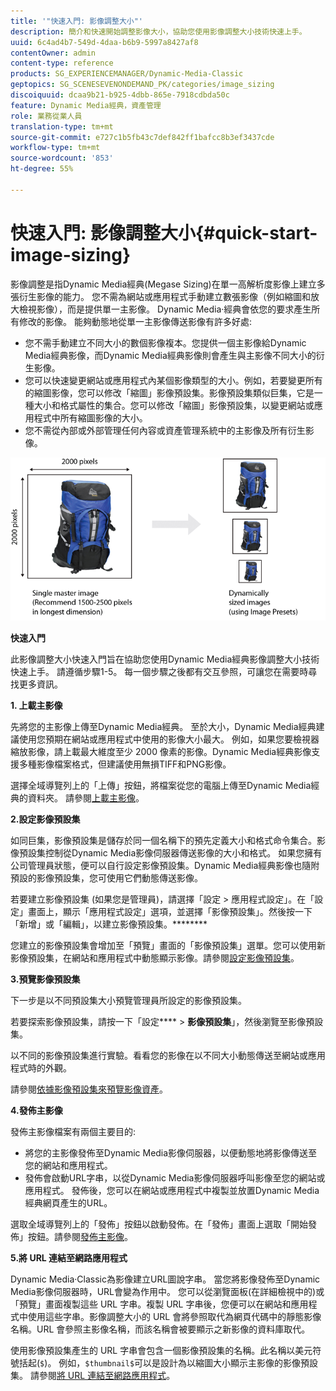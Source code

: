 ```yaml
---
title: '"快速入門: 影像調整大小"'
description: 簡介和快速開始調整影像大小，協助您使用影像調整大小技術快速上手。
uuid: 6c4ad4b7-549d-4daa-b6b9-5997a8427af8
contentOwner: admin
content-type: reference
products: SG_EXPERIENCEMANAGER/Dynamic-Media-Classic
geptopics: SG_SCENESEVENONDEMAND_PK/categories/image_sizing
discoiquuid: dcaa9b21-b925-4dbb-865e-7918cdbda50c
feature: Dynamic Media經典，資產管理
role: 業務從業人員
translation-type: tm+mt
source-git-commit: e727c1b5fb43c7def842ff1bafcc8b3ef3437cde
workflow-type: tm+mt
source-wordcount: '853'
ht-degree: 55%

---
```



# 快速入門: 影像調整大小{#quick-start-image-sizing}

影像調整是指Dynamic Media經典(Megase Sizing)在單一高解析度影像上建立多張衍生影像的能力。 您不需為網站或應用程式手動建立數張影像（例如縮圖和放大檢視影像），而是提供單一主影像。 Dynamic Media·經典會依您的要求產生所有修改的影像。 能夠動態地從單一主影像傳送影像有許多好處:

* 您不需手動建立不同大小的數個影像複本。您提供一個主影像給Dynamic Media經典影像，而Dynamic Media經典影像則會產生與主影像不同大小的衍生影像。
* 您可以快速變更網站或應用程式內某個影像類型的大小。例如，若要變更所有的縮圖影像，您可以修改「縮圖」影像預設集。影像預設集類似巨集，它是一種大小和格式屬性的集合。您可以修改「縮圖」影像預設集，以變更網站或應用程式中所有縮圖影像的大小。
* 您不需從內部或外部管理任何內容或資產管理系統中的主影像及所有衍生影像。

![您可以建立不同大小的多個衍生影像，這些影像與相同的高解析度主檔案不同。](/help/assets/is_derivative_sizes_popup.png)

**快速入門**

此影像調整大小快速入門旨在協助您使用Dynamic Media經典影像調整大小技術快速上手。 請遵循步驟1-5。 每一個步驟之後都有交互參照，可讓您在需要時尋找更多資訊。

**1. 上載主影像**

先將您的主影像上傳至Dynamic Media經典。 至於大小，Dynamic Media經典建議使用您預期在網站或應用程式中使用的影像大小最大。 例如，如果您要檢視器縮放影像，請上載最大維度至少 2000 像素的影像。Dynamic Media經典影像支援多種影像檔案格式，但建議使用無損TIFF和PNG影像。

選擇全域導覽列上的「上傳」按鈕，將檔案從您的電腦上傳至Dynamic Media經典的資料夾。 請參閱[上載主影像](uploading-master-images.md#uploading_master_images)。

**2.設定影像預設集**

如同巨集，影像預設集是儲存於同一個名稱下的預先定義大小和格式命令集合。影像預設集控制從Dynamic Media影像伺服器傳送影像的大小和格式。 如果您擁有公司管理員狀態，便可以自行設定影像預設集。Dynamic Media經典影像也隨附預設的影像預設集，您可使用它們動態傳送影像。

若要建立影像預設集 (如果您是管理員)，請選擇「設定 > 應用程式設定」。在「設定」畫面上，顯示「應用程式設定」選項，並選擇「影像預設集」。然後按一下「新增」或「編輯」，以建立影像預設集。********

您建立的影像預設集會增加至「預覽」畫面的「影像預設集」選單。您可以使用新影像預設集，在網站和應用程式中動態顯示影像。請參閱[設定影像預設集](setting-image-presets.md#setting_up_image_presets)。

**3.預覽影像預設集**

下一步是以不同預設集大小預覽管理員所設定的影像預設集。

若要探索影像預設集，請按一下「設定&#x200B;**** > **影像預設集**」，然後瀏覽至影像預設集。

以不同的影像預設集進行實驗。看看您的影像在以不同大小動態傳送至網站或應用程式時的外觀。

請參閱[依據影像預設集來預覽影像資產](previewing-asset.md#previewing_an_image_asset_based_on_its_image_preset)。

**4.發佈主影像**

發佈主影像檔案有兩個主要目的:

* 將您的主影像發佈至Dynamic Media影像伺服器，以便動態地將影像傳送至您的網站和應用程式。
* 發佈會啟動URL字串，以從Dynamic Media影像伺服器呼叫影像至您的網站或應用程式。 發佈後，您可以在網站或應用程式中複製並放置Dynamic Media經典網頁產生的URL。

選取全域導覽列上的「發佈」按鈕以啟動發佈。在「發佈」畫面上選取「開始發佈」按鈕。請參閱[發佈主影像](publishing-master-images.md#publishing_master_images)。

**5.將 URL 連結至網路應用程式**

Dynamic Media·Classic為影像建立URL圖說字串。 當您將影像發佈至Dynamic Media影像伺服器時，URL會變為作用中。 您可以從瀏覽面板(在詳細檢視中的)或「預覽」畫面複製這些 URL 字串。複製 URL 字串後，您便可以在網站和應用程式中使用這些字串。影像調整大小的 URL 會將參照取代為網頁代碼中的靜態影像名稱。URL 會參照主影像名稱，而該名稱會被要顯示之新影像的資料庫取代。

使用影像預設集產生的 URL 字串會包含一個影像預設集的名稱。此名稱以美元符號括起(`$`)。 例如，`$thumbnail$`可以是設計為以縮圖大小顯示主影像的影像預設集。 請參閱[將 URL 連結至網路應用程式](linking-urls-web-application.md#linking_urls_to_your_web_application)。
